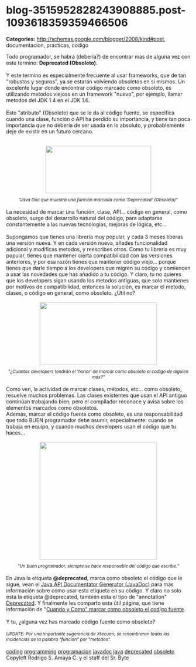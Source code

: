 # blog-3515952828243908885.post-1093618359359466506

**Categories:** http://schemas.google.com/blogger/2008/kind#post, documentacion, practicas, codigo

Todo programador, se habrá (debería?) de encontrar mas de alguna vez con
      este termino: <span style="font-weight: bold;">Deprecated (Obsoleto)</span>.<br
      /><br />Y este termino es especialmente frecuente al usar frameworks, que de tan
      "robustos y seguros", ya se estarán volviendo obsoletos en si mismos. Un excelente lugar donde
      encontrar código marcado como obsoleto, es utilizando metodos viejoss en un framework "nuevo",
      por ejemplo, llamar metodos del JDK 1.4 en el JDK 1.6.<br /><br />Este "atributo"
      (Obsoleto) que se le da al código fuente, se especifica cuando una clase, función o API ha
      perdido su importancia, y tiene tan poca importancia que no debería de ser usada en lo
      absoluto, y probablemente deje de existir en un futuro cercano.<br /><br /><div
      style="text-align: center;"><a onblur="try {parent.deselectBloggerImageGracefully();}
      catch(e) {}"
      href="http://2.bp.blogspot.com/_ayvorITawE4/SeeJgLxA_aI/AAAAAAAAB8w/5af8X0SFFMg/s1600-h/deprecated.png"><img
      style="margin: 0px auto 10px; display: block; text-align: center; cursor: pointer; width:
      288px; height: 129px;"
      src="http://2.bp.blogspot.com/_ayvorITawE4/SeeJgLxA_aI/AAAAAAAAB8w/5af8X0SFFMg/s320/deprecated.png"
      alt="" id="BLOGGER_PHOTO_ID_5325376270396095906" border="0" /></a><span
      style="font-size:85%;"><span style="font-style: italic;">"Java Doc que muestra una
      función marcada como 'Deprecated' (Obsoleta)"</span></span></div><br
      />La necesidad de marcar una función, clase, API... código en general, como obsoleto, surge
      del desarrollo natural del código, para adaptarse constantemente a las nuevas tecnologías,
      mejoras de lógica, etc...<br /><br />Supongamos que tienes una librería muy
      popular, y cada 3 meses liberas una versión nueva. Y en cada versión nueva, añades
      funcionalidad adicional y modificas metodos, y reescribes otros. Como tu librería es muy
      popular, tienes que mantener cierta compatibilidad con las versiones anteriores, y por esa
      razón tienes que mantener código viejo... porque tienes que darle tiempo a los developers que
      migren su código y comiencen a usar las novedades que has añadido a tu código. Y claro, tu no
      quieres que los developers sigan usando los metodos antiguas, que solo mantienes por motivos
      de compatibilidad, entonces la solución, es marcar el metodo, clases, o código en general,
      como obsoleto. ¿Útil no?<br /><br /><div style="text-align: center;"><a
      onblur="try {parent.deselectBloggerImageGracefully();} catch(e) {}"
      href="http://1.bp.blogspot.com/_ayvorITawE4/SeeJf2h4X8I/AAAAAAAAB8o/xNILZn9x-U4/s1600-h/deprecated-javascript.png"><img
      style="margin: 0px auto 10px; display: block; text-align: center; cursor: pointer; width:
      320px; height: 171px;"
      src="http://1.bp.blogspot.com/_ayvorITawE4/SeeJf2h4X8I/AAAAAAAAB8o/xNILZn9x-U4/s320/deprecated-javascript.png"
      alt="" id="BLOGGER_PHOTO_ID_5325376264695472066" border="0" /></a><span
      style="font-size:85%;"><span style="font-style: italic;">"¿Cuantos developers tendrán
      el 'honor' de marcar como obsoleto el codigo de alguien
      más?"</span></span></div><br />Como ven, la actividad de marcar
      clases, métodos, etc... como obsoleto, resuelve muchos problemas. Las clases existentes que
      usan el API antiguo continúan trabajando bien, pero el compilador reconoce y avisa sobre los
      elementos marcados como obsoletos.<br />Además, marcar el código fuente como obsoleto,
      es una responsabilidad que todo BUEN programador debe asumir, especialmente: cuando se trabaja
      en equipo, y cuando muchos developers usan el código que tu haces...<br /><br
      /><div style="text-align: center;"><a onblur="try
      {parent.deselectBloggerImageGracefully();} catch(e) {}"
      href="http://4.bp.blogspot.com/_ayvorITawE4/SepztXhuXbI/AAAAAAAAB84/BBaaqbTf0iY/s1600-h/take_responsability_card-p137699379057593903q6k5_400.jpg"><img
      style="margin: 0px auto 10px; display: block; text-align: center; cursor: pointer; width:
      320px; height: 320px;"
      src="http://4.bp.blogspot.com/_ayvorITawE4/SepztXhuXbI/AAAAAAAAB84/BBaaqbTf0iY/s320/take_responsability_card-p137699379057593903q6k5_400.jpg"
      alt="" id="BLOGGER_PHOTO_ID_5326196732565806514" border="0" /></a><span
      style="font-size:85%;"><span style="font-style: italic;">"Un buen programador,
      siempre se hace responsable del código que escribe."</span></span><br
      /><br /></div>En Java la etiqueta <span style="font-weight:
      bold;">@deprecated</span>, marca como obsoleto el código que le sigue, vean el <a
      href="http://java.sun.com/j2se/1.5.0/docs/tooldocs/windows/javadoc.html">Java API
      Documentator Generator (JavaDoc)</a> para más información sobre como usar esta etiqueta
      en su código. Y claro no solo esta la etiqueta @deprecated, también esta el tipo de
      "annotation" <a
      href="http://java.sun.com/j2se/1.5.0/docs/api/java/lang/Deprecated.html">Deprecated</a>.
      Y finalmente les comparto esta útil página, que tiene información de "<a
      href="http://java.sun.com/j2se/1.5.0/docs/guide/javadoc/deprecation/deprecation.html">Cuando
      y Como" marcar como obsoleto el codigo fuente</a>.<br /><br />Y tu, ¿alguna
      vez has marcado código fuente como obsoleto?<br /><br /><span
      style="font-size:85%;"><span style="font-style: italic;">UPDATE: Por una importante
      sugerencia de Xtecuan, se renombraron todas las incidencias de la palabra "funcion" por
      "metodos".</span></span><br /><br /><a
      href="http://www.blogalaxia.com/tags/coding" rel="tag">coding</a> <a
      href="http://www.blogalaxia.com/tags/programming" rel="tag">programming</a> <a
      href="http://www.blogalaxia.com/tags/programacion" rel="tag">programacion</a> <a
      href="http://www.blogalaxia.com/tags/javadoc" rel="tag">javadoc</a> <a
      href="http://www.blogalaxia.com/tags/java" rel="tag">java</a> <a
      href="http://www.blogalaxia.com/tags/deprecated" rel="tag">deprecated</a> <a
      href="http://www.blogalaxia.com/tags/obsoleto" rel="tag">obsoleto</a><div
      class="blogger-post-footer">Copyleft Rodrigo S. Amaya C. y el staff del Sr.
      Byte</div>